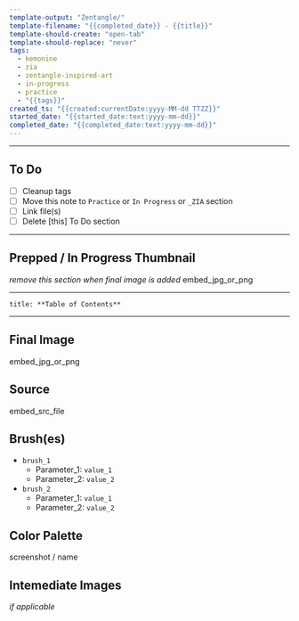 ```yaml
---
template-output: "Zentangle/"
template-filename: "{{completed_date}} - {{title}}"
template-should-create: "open-tab"
template-should-replace: "never"
tags: 
  - kemonine
  - zia
  - zentangle-inspired-art
  - in-progress
  - practice
  - "{{tags}}"
created_ts: "{{created:currentDate:yyyy-MM-dd TTZZ}}"
started_date: "{{started_date:text:yyyy-mm-dd}}"
completed_date: "{{completed_date:text:yyyy-mm-dd}}"
---
```

---
## To Do 
- [ ] Cleanup tags
- [ ] Move this note to `Practice` or `In Progress` or `_ZIA` section
- [ ] Link file(s)
- [ ] Delete [this] To Do section

---

## Prepped / In Progress Thumbnail
*remove this section when final image is added*
embed_jpg_or_png

---

```table-of-contents
title: **Table of Contents**
```

---

## Final Image
embed_jpg_or_png

## Source
embed_src_file

## Brush(es)
- `brush_1`
  - Parameter_1: `value_1`
  - Parameter_2: `value_2`
- `brush_2`
  - Parameter_1: `value_1`
  - Parameter_2: `value_2`

## Color Palette
screenshot / name

## Intemediate Images
*if applicable*
